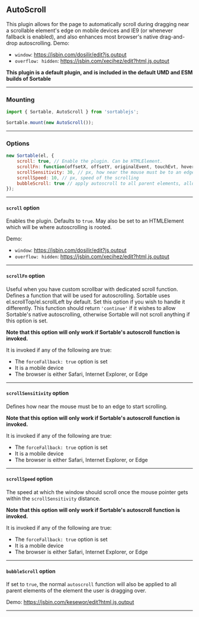 ## AutoScroll
This plugin allows for the page to automatically scroll during dragging near a scrollable element's edge on mobile devices and IE9 (or whenever fallback is enabled), and also enhances most browser's native drag-and-drop autoscrolling.
Demo:
 - `window`: https://jsbin.com/dosilir/edit?js,output
 - `overflow: hidden`: https://jsbin.com/xecihez/edit?html,js,output

**This plugin is a default plugin, and is included in the default UMD and ESM builds of Sortable**


---


### Mounting
```js
import { Sortable, AutoScroll } from 'sortablejs';

Sortable.mount(new AutoScroll());
```


---


### Options

```js
new Sortable(el, {
	scroll: true, // Enable the plugin. Can be HTMLElement.
	scrollFn: function(offsetX, offsetY, originalEvent, touchEvt, hoverTargetEl) { ... }, // if you have custom scrollbar scrollFn may be used for autoscrolling
	scrollSensitivity: 30, // px, how near the mouse must be to an edge to start scrolling.
	scrollSpeed: 10, // px, speed of the scrolling
	bubbleScroll: true // apply autoscroll to all parent elements, allowing for easier movement
});
```


---


#### `scroll` option
Enables the plugin. Defaults to `true`. May also be set to an HTMLElement which will be where autoscrolling is rooted.

Demo:
 - `window`: https://jsbin.com/dosilir/edit?js,output
 - `overflow: hidden`: https://jsbin.com/xecihez/edit?html,js,output


---


#### `scrollFn` option
Useful when you have custom scrollbar with dedicated scroll function.
Defines a function that will be used for autoscrolling. Sortable uses el.scrollTop/el.scrollLeft by default. Set this option if you wish to handle it differently.
This function should return `'continue'` if it wishes to allow Sortable's native autoscrolling, otherwise Sortable will not scroll anything if this option is set.

**Note that this option will only work if Sortable's autoscroll function is invoked.**

It is invoked if any of the following are true:
 - The `forceFallback: true` option is set
 - It is a mobile device
 - The browser is either Safari, Internet Explorer, or Edge


---


#### `scrollSensitivity` option
Defines how near the mouse must be to an edge to start scrolling.

**Note that this option will only work if Sortable's autoscroll function is invoked.**

It is invoked if any of the following are true:
 - The `forceFallback: true` option is set
 - It is a mobile device
 - The browser is either Safari, Internet Explorer, or Edge


---


#### `scrollSpeed` option
The speed at which the window should scroll once the mouse pointer gets within the `scrollSensitivity` distance.

**Note that this option will only work if Sortable's autoscroll function is invoked.**

It is invoked if any of the following are true:
 - The `forceFallback: true` option is set
 - It is a mobile device
 - The browser is either Safari, Internet Explorer, or Edge

---


#### `bubbleScroll` option
If set to `true`, the normal `autoscroll` function will also be applied to all parent elements of the element the user is dragging over.

Demo: https://jsbin.com/kesewor/edit?html,js,output


---

